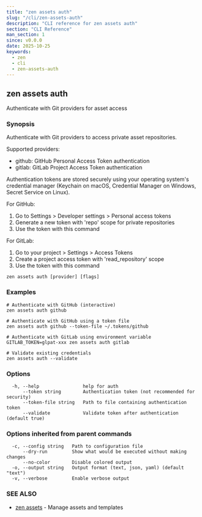 ```yaml
---
title: "zen assets auth"
slug: "/cli/zen-assets-auth"
description: "CLI reference for zen assets auth"
section: "CLI Reference"
man_section: 1
since: v0.0.0
date: 2025-10-25
keywords:
  - zen
  - cli
  - zen-assets-auth
---
```


## zen assets auth

Authenticate with Git providers for asset access

### Synopsis

Authenticate with Git providers to access private asset repositories.

Supported providers:
- github: GitHub Personal Access Token authentication
- gitlab: GitLab Project Access Token authentication

Authentication tokens are stored securely using your operating system's
credential manager (Keychain on macOS, Credential Manager on Windows,
Secret Service on Linux).

For GitHub:
1. Go to Settings > Developer settings > Personal access tokens
2. Generate a new token with 'repo' scope for private repositories
3. Use the token with this command

For GitLab:
1. Go to your project > Settings > Access Tokens
2. Create a project access token with 'read_repository' scope
3. Use the token with this command

```
zen assets auth [provider] [flags]
```

### Examples

```
# Authenticate with GitHub (interactive)
zen assets auth github

# Authenticate with GitHub using a token file
zen assets auth github --token-file ~/.tokens/github

# Authenticate with GitLab using environment variable
GITLAB_TOKEN=glpat-xxx zen assets auth gitlab

# Validate existing credentials
zen assets auth --validate

```

### Options

```
  -h, --help                help for auth
      --token string        Authentication token (not recommended for security)
      --token-file string   Path to file containing authentication token
      --validate            Validate token after authentication (default true)
```

### Options inherited from parent commands

```
  -c, --config string   Path to configuration file
      --dry-run         Show what would be executed without making changes
      --no-color        Disable colored output
  -o, --output string   Output format (text, json, yaml) (default "text")
  -v, --verbose         Enable verbose output
```

### SEE ALSO

* [zen assets](zen-assets.md.md)	 - Manage assets and templates

